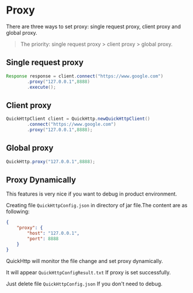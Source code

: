 # Proxy

There are three ways to set proxy: single request proxy, client proxy and global proxy.

> The priority: single request proxy > client proxy > global proxy.

## Single request proxy

```java
Response response = client.connect("https://www.google.com")
        .proxy("127.0.0.1",8888)
        .execute();
```

## Client proxy

```java
QuickHttpClient client = QuickHttp.newQuickHttpClient()
        .connect("https://www.google.com")
        .proxy("127.0.0.1",8888);
```

## Global proxy
```java
QuickHttp.proxy("127.0.0.1",8888);
```

## Proxy Dynamically

This features is very nice if you want to debug in product environment.

Creating file ``QuickHttpConfig.json`` in directory of jar file.The content are as following:

```json
{
    "proxy": {
        "host": "127.0.0.1",
        "port": 8888
    }
}
```

QuickHttp will monitor the file change and set proxy dynamically.

It will appear ``QuickHttpConfigResult.txt`` If proxy is set successfully. 

Just delete file ``QuickHttpConfig.json`` If you don't need to debug. 
